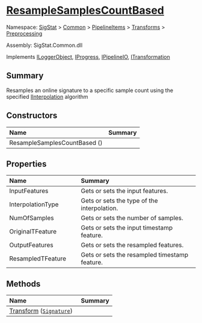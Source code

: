 # [ResampleSamplesCountBased](./ResampleSamplesCountBased.md)

Namespace: [SigStat]() > [Common](./../../../README.md) > [PipelineItems]() > [Transforms]() > [Preprocessing](./README.md)

Assembly: SigStat.Common.dll

Implements [ILoggerObject](./../../../ILoggerObject.md), [IProgress](./../../../Helpers/IProgress.md), [IPipelineIO](./../../../Pipeline/IPipelineIO.md), [ITransformation](./../../../ITransformation.md)

## Summary
Resamples an online signature to a specific sample count using the specified [IInterpolation](https://github.com/sigstat/sigstat/blob/develop/docs/md/SigStat/Common/PipelineItems/Transforms/Preprocessing/IInterpolation.md) algorithm

## Constructors

| <span>Name&nbsp;&nbsp;&nbsp;&nbsp;&nbsp;&nbsp;&nbsp;&nbsp;&nbsp;&nbsp;&nbsp;&nbsp;&nbsp;&nbsp;&nbsp;&nbsp;&nbsp;&nbsp;&nbsp;&nbsp;&nbsp;&nbsp;&nbsp;&nbsp;&nbsp;&nbsp;&nbsp;&nbsp;&nbsp;&nbsp;</span> | Summary | 
| :--- | :--- | 
| ResampleSamplesCountBased () |  | 


## Properties

| <span>Name&nbsp;&nbsp;&nbsp;&nbsp;&nbsp;&nbsp;&nbsp;&nbsp;&nbsp;&nbsp;&nbsp;&nbsp;&nbsp;&nbsp;&nbsp;&nbsp;&nbsp;&nbsp;&nbsp;&nbsp;&nbsp;&nbsp;&nbsp;&nbsp;&nbsp;&nbsp;&nbsp;&nbsp;&nbsp;&nbsp;</span> | Summary | 
| :--- | :--- | 
| InputFeatures | Gets or sets the input features. | 
| InterpolationType | Gets or sets the type of the interpolation. <seealso cref="T:SigStat.Common.PipelineItems.Transforms.Preprocessing.IInterpolation" /> | 
| NumOfSamples | Gets or sets the number of samples. | 
| OriginalTFeature | Gets or sets the input timestamp feature. | 
| OutputFeatures | Gets or sets the resampled  features. | 
| ResampledTFeature | Gets or sets the resampled timestamp feature. | 


## Methods

| <span>Name&nbsp;&nbsp;&nbsp;&nbsp;&nbsp;&nbsp;&nbsp;&nbsp;&nbsp;&nbsp;&nbsp;&nbsp;&nbsp;&nbsp;&nbsp;&nbsp;&nbsp;&nbsp;&nbsp;&nbsp;&nbsp;&nbsp;&nbsp;&nbsp;&nbsp;&nbsp;&nbsp;&nbsp;&nbsp;&nbsp;</span> | Summary | 
| :--- | :--- | 
| [Transform](./Methods/ResampleSamplesCountBased--Transform.md) ([`Signature`](./../../../Signature.md)) |  | 



